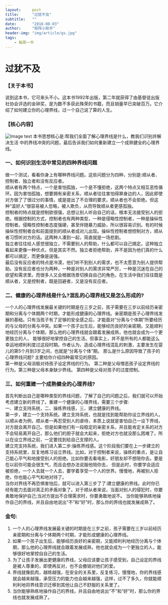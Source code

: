 ```yaml
---
layout:     post
title:      "过犹不及"
subtitle:   ""
date:       "2018-08-03"
author:     "矩阵小助手"
header-img: "img/article/gs.jpg"
tags:
    - 每周一书
---
```


# 过犹不及


### 【关于本书】
说到这本书，它可来头不小。这本书1992年出版，第⼆年就获得了由基督徒出版社协会评选的⾦钟奖，是为数不多获此殊荣的书籍，而且销量早已突破百万。它介绍了如何建立你的⼼理界线，过一个自⼰说了算的⼈生。
### 【核⼼内容】
![Image text](http://p9n1bl5yn.bkt.clouddn.com/gybj.png)
本书思想核心是:帮我们全面了解⼼理界线是什么，教我们识别并解决生活 中的界线冲突的问题，最后告诉我们如何重新建⽴⼀个成熟健全的⼼理界线。

### 一、如何识别⽣活中常见的四种界线问题
做一个测试，看看你身上有哪种界线问题。这些问题分为四种，分别是:顺从者、控制者、独立者和没有反应者。<br>
顺从者有两个特点，⼀个是害怕孤独，⼀个是不懂拒绝，这两个特点⼜相互恶性循环。因为害怕孤独，想要拥有亲密关系，顺从者往往害怕得罪身边的人，因此即使对方做了了很过分的事情，或是提出了不合理的要求，顺从者也不会拒绝。但这种“滥好人”很容易被⼈忽略，被人欺负，从而导致顺从者更感孤独。<br>
控制者的特点就是控制欲很强，总想让别人听⾃自⼰的话，根本⽆法接受别⼈的拒绝。根据控制的⽅式，控制者也有两种类型，⼀种是侵略性控制者，⼀种是操纵性控制者。侵略性控制者态度强硬，甚至伴随暴力威胁，所以很容易识别。有的时候操纵性控制者会和前面提到的顺从者成对儿出现。操纵性控制者想控制对方，顺从者习惯听对⽅的话。这两种⼈凑到一起，简直就是一场悲剧。<br>独⽴者往往给人感觉很独立，不需要别人的帮助，什么都可以⾃己搞定。这种独立看起来更像⼀种优点，但是其实不然。独立者拒绝帮助，并不是因为他们真的什么都可以搞定，⽽更像是逞强。<br>
最后没有反应者的特点是冷漠，他们听不到别⼈的需求，也不太愿意为别⼈提供帮助。没有反应者也分为两种，⼀种是对别⼈的需求非常严厉，⼀种是沉迷在⾃己的欲望和需求里。⽽很多⼈又会根据场景切换⾃自⼰的⻆色，在⽣活中我们往往既是顺从者，⼜是控制者，既是回避者，⼜是没有反应者。

### 二、健康的⼼理界线是什么?混乱的心理界线⼜是怎么形成的?
一个⼈的⼼理界线发展最关键的时期是在三岁之前，孩子需要在三岁以前经历亲密期和分离与个体期两个时期，才能形成健康的⼼理界线。亲密期是孩⼦心理界线发展的基础。只有当孩子有了足够的安全感之后，才能⾯对“分离与个体期”所要经历的与⽗母的分离与冲突。如果⼀个孩⼦出生后，能够经历良好的亲密期，⼜能顺利地经历分离与个体期，那么他的⼼理界线就会跟着发展成熟，他也就会成为⼀个更更独⽴的⼈， 能够很好地掌控⾃己的生活。但事实上，并不是所有的人都能这么幸运地顺利利度过这段时期。作者认为，造成⼼理界线混乱的刺激，主要发⽣在婴⼉的第5个月到3岁之间，也就是“分离与个体”期。
那么是什么原因导致了孩子的⼼理界线问题? 主要给你介绍四种最常⻅的原因。 <br>第一种是⽗母消极对待孩⼦设定界线的⾏为。 第⼆种是⽗母憎恶孩子设定界线的行为。第三种是⽗母本身缺少界线。 第四种是⽗母对孩⼦的过度控制。 

### 三、如何重建⼀个成熟健全的⼼理界线?
⾸先判断出⾃己是哪种类型的界线问题，了解了⾃己的问题之后，我们就可以开始考虑建⽴新的界线了。重建一个健康的⼼理界线，需要三个步骤: <br>一、建⽴⽀持系统，二、操练界线感，三、建立健康的界线。<br>
第⼀步，建⽴一个⽀持系统。建⽴⽀持系统，也就是找到能帮助你设⽴界线的⼈。以顺从者为例，顺从者⼀再忍受别⼈的虐待，本质上说就是害怕⾃己一设下界线，对⽅就会离开⾃己。但是如果他们有一段稳定的亲密关系，并且能肯定关系的对⽅不会轻易离开⾃己，那么他们的胆⼦就会⼤起来，拒绝对方也就没那么困难了。所以在设立界线之前，一定要找到给⾃己⽀撑的人。<br>
建⽴完⽀持系统，我们进⼊第二步:操练界线感。这个阶段我们要在上一步建立的⽀持系统里，反复地练习设⽴界线。⽐如，对于控制者来说，操练的重点，是让⾃己能⼼平气和地接受别人的拒绝。⽐如你要去看电影，好朋友却不想陪你去。要是在以前你可能会很⽣气，⽽且会想办法说服他陪你去， 但是此时，你要学会适应被拒绝，⼀个人去就一个⼈去，要学着享受⼀个人的世界。慢慢地，再被别人拒绝，你也能⼼平⽓和地对待了。<br>
当你对界线不再恐惧害怕后，就可以进⼊第三步了了:建立健康的界线。此时你已经有能力去⾯对真正的⽭盾对象了。对于顺从者来说，当面对别人的侵犯时，你要勇敢地保护⾃己;当对⽅提出不合理需求时，你要勇敢地说不。 当你能够熟练地操作⾃己的界线，并且⾃由地说出“不”和“好”时，那么你的界线也就发展成熟了。

### ⾦句: 
1. ⼀个人的⼼理界线发展最关键的时期是在三岁之前，孩子需要在三岁以前经历亲密期和分离与个体期两个时期，才能形成健康的⼼理界线。
2. 如果⼀个孩⼦出⽣后，能够经历良好的亲密期，⼜能顺利利地经历分离与个体期，那么他的⼼理界线就会跟着发展成熟，他也就会成为⼀个更独立的人，能够很好地掌控⾃自己的⽣活。
3. 为了让孩⼦发展出更健康的界线，⽗母应该要让孩子感受到，⾃己设定的界线是被人尊重的，即使再反对，也不会撤销对他们的爱。
4. 界线就像肌肉，越练越强，在安全的关系里，反复练习，慢慢地，你的界线感就会越来越强，承受压力的能⼒也会越来越强，这样，过不了多久，你就能顺利利地将界线意识迁移到其他让⾃己不舒服的关系里了。
5. 当你能够熟练地操作⾃己的界线，并且⾃由地说出“不”和“好”时，那么你的界线也就发展成熟了。
